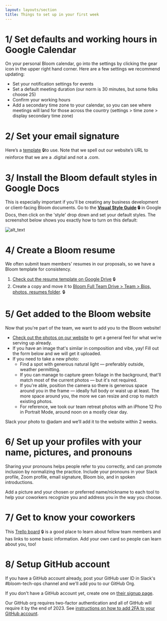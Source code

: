```yaml
---
layout: layouts/section
title: Things to set up in your first week
---
```


# 1/ Set defaults and working hours in Google Calendar

On your personal Bloom calendar, go into the settings by clicking the gear icon in the upper right hand corner. Here are a few settings we recommend updating:

* Set your notification settings for events
* Set a default meeting duration (our norm is 30 minutes, but some folks choose 25)
* Confirm your working hours
* Add a secondary time zone to your calendar, so you can see where meetings will land for those across the country (settings > time zone > display secondary time zone)

# 2/ Set your email signature

Here’s a [template](https://docs.google.com/document/d/1RaK-lQacImYNa-fyfDrY5iIvU5X7gSm1bq0ilfa1tBI/edit?usp=sharing) 🔒to use. Note that we spell out our website’s URL to reinforce that we are a .digital and not a .com.

# 3/ Install the Bloom default styles in Google Docs

This is especially important if you'll be creating any business development or client-facing Bloom documents. Go to the **[Visual Style Guide](https://docs.google.com/document/d/1k5lB6L2Uaiaomw6QZqqNWdDUad_IDbMEEEceI9Cd0Gg/edit#heading=h.g5pyyoerqoo3) 🔒** in Google Docs, then click on the 'style' drop down and set your default styles. The screenshot below shows you exactly how to turn on this default:

![alt_text](images/image1.png "image_tooltip")

# 4/ Create a Bloom resume 

We often submit team members' resumes in our proposals, so we have a Bloom template for consistency.

1. [Check out the resume template on Google Drive](https://docs.google.com/document/d/1xkY1BekVOIgimT_idKyhStqg5fJ56GHRmZiMW0dZV0g/edit) 🔒
1. Create a copy and move it to [Bloom Full Team Drive > Team > Bios, photos, resumes folder](https://drive.google.com/drive/u/0/folders/1wqWI38uNF0l8XbqhPGGLFDN-m26A4s60). 🔒


# 5/ Get added to the Bloom website

Now that you're part of the team, we want to add you to the Bloom website! 

* [Check out the photos on our website](https://bloomworks.digital/team) to get a general feel for what we’re serving up already.
* If you have an image that's similar in composition and vibe, yay! Fill out the form below and we will get it uploaded.
* If you need to take a new photo:
    * Find a spot with generous natural light — preferably outside, weather permitting.
    * If you can manage to capture green foliage in the background, that'll match most of the current photos — but it's not required.
    * If you're able, position the camera so there is generous space around you in the frame — ideally full body or waist up at least. The more space around you, the more we can resize and crop to match existing photos.
    * For reference, we took our team retreat photos with an iPhone 12 Pro in Portrait Mode, around noon on a mostly clear day.

Slack your photo to @adam and we’ll add it to the website within 2 weeks.

# 6/ Set up your profiles with your name, pictures, and pronouns

Sharing your pronouns helps people refer to you correctly, and can promote inclusion by normalizing the practice. Include your pronouns in your Slack profile, Zoom profile, email signature, Bloom bio, and in spoken introductions.

Add a picture and your chosen or preferred name/nickname to each tool to help your coworkers recognize you and address you in the way you choose.

# 7/ Get to know your coworkers

This [Trello board](https://trello.com/b/WVHYQUIn/bloom-overview) 🔒 is a good place to learn about fellow team members and has links to some basic information. Add your own card so people can learn about you, too!

# 8/ Setup GitHub account

If you have a GitHub account already, post your GitHub user ID in Slack's #bloom-tech-ops channel  and we'll add you to our GitHub Org.

If you don't have a GitHub account yet, create one on [their signup page](https://github.com/signup).

Our GitHub org requires two-factor authentication and all of GitHub will require it by the end of 2023. See [instructions on how to add 2FA to your GitHub account](https://docs.github.com/en/authentication/securing-your-account-with-two-factor-authentication-2fa/configuring-two-factor-authentication).

